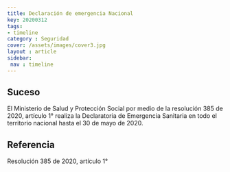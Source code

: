 ```yaml
---
title: Declaración de emergencia Nacional
key: 20200312
tags:
- timeline
category : Seguridad
cover: /assets/images/cover3.jpg
layout : article
sidebar:
 nav : timeline
---
```

## Suceso
El Ministerio de Salud y Protección Social por medio de la resolución 385 de 2020, artículo 1° realiza la Declaratoria de Emergencia Sanitaria en todo el territorio nacional hasta el 30 de mayo de 2020.
## Referencia
Resolución 385 de 2020, artículo 1°
